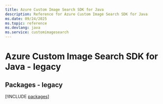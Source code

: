 ```yaml
---
title: Azure Custom Image Search SDK for Java
description: Reference for Azure Custom Image Search SDK for Java
ms.date: 09/24/2025
ms.topic: reference
ms.devlang: java
ms.service: customimagesearch
---
```

# Azure Custom Image Search SDK for Java - legacy
## Packages - legacy
[!INCLUDE [packages](custom-image-search-index.md)]